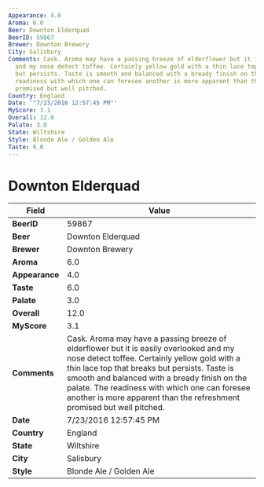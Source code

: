 ```yaml
---
Appearance: 4.0
Aroma: 6.0
Beer: Downton Elderquad
BeerID: 59867
Brewer: Downton Brewery
City: Salisbury
Comments: Cask. Aroma may have a passing breeze of elderflower but it is easily overlooked
  and my nose detect toffee. Certainly yellow gold with a thin lace top that breaks
  but persists. Taste is smooth and balanced with a bready finish on the palate. The
  readiness with which one can foresee another is more apparent than the refreshment
  promised but well pitched.
Country: England
Date: '"7/23/2016 12:57:45 PM"'
MyScore: 3.1
Overall: 12.0
Palate: 3.0
State: Wiltshire
Style: Blonde Ale / Golden Ale
Taste: 6.0
---
```


# Downton Elderquad

| Field         | Value |
|---------------|-------|
| **BeerID** | 59867 |
| **Beer** | Downton Elderquad |
| **Brewer** | Downton Brewery |
| **Aroma** | 6.0 |
| **Appearance** | 4.0 |
| **Taste** | 6.0 |
| **Palate** | 3.0 |
| **Overall** | 12.0 |
| **MyScore** | 3.1 |
| **Comments** | Cask. Aroma may have a passing breeze of elderflower but it is easily overlooked and my nose detect toffee. Certainly yellow gold with a thin lace top that breaks but persists. Taste is smooth and balanced with a bready finish on the palate. The readiness with which one can foresee another is more apparent than the refreshment promised but well pitched. |
| **Date** | 7/23/2016 12:57:45 PM |
| **Country** | England |
| **State** | Wiltshire |
| **City** | Salisbury |
| **Style** | Blonde Ale / Golden Ale |
